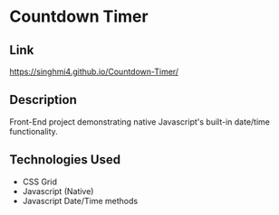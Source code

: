 # Countdown Timer

## Link
https://singhmi4.github.io/Countdown-Timer/

## Description

Front-End project demonstrating native Javascript's built-in date/time functionality.

## Technologies Used

* CSS Grid
* Javascript (Native)
* Javascript Date/Time methods
